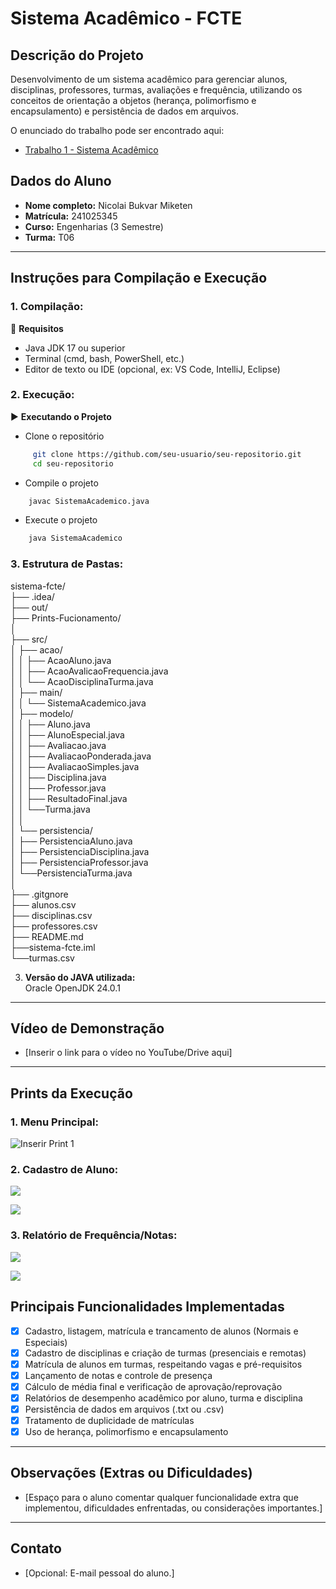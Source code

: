 # Sistema Acadêmico - FCTE

## Descrição do Projeto

Desenvolvimento de um sistema acadêmico para gerenciar alunos, disciplinas, professores, turmas, avaliações e frequência, utilizando os conceitos de orientação a objetos (herança, polimorfismo e encapsulamento) e persistência de dados em arquivos.

O enunciado do trabalho pode ser encontrado aqui:
- [Trabalho 1 - Sistema Acadêmico](https://github.com/lboaventura25/OO-T06_2025.1_UnB_FCTE/blob/main/trabalhos/ep1/README.md)

## Dados do Aluno

- **Nome completo:** Nicolai Bukvar Miketen
- **Matrícula:** 241025345
- **Curso:** Engenharias (3 Semestre)
- **Turma:** T06

---

## Instruções para Compilação e Execução

### 1. **Compilação:**  

   📁 **Requisitos**
   - Java JDK 17 ou superior  
   - Terminal (cmd, bash, PowerShell, etc.)  
   - Editor de texto ou IDE (opcional, ex: VS Code, IntelliJ, Eclipse)


### 2. **Execução:**  
▶️ **Executando o Projeto**

- Clone o repositório
``` bash
     git clone https://github.com/seu-usuario/seu-repositorio.git  
     cd seu-repositorio
```
- Compile o projeto
```bash
    javac SistemaAcademico.java 
```
- Execute o projeto
```bash
    java SistemaAcademico 
```

### 3. **Estrutura de Pastas:**  
sistema-fcte/  
├── .idea/  
├── out/  
├── Prints-Fucionamento/                    
│     
├── src/                     
│   ├── acao/   
│   │   ├── AcaoAluno.java   
│   │   ├── AcaoAvalicaoFrequencia.java  
│   │   └── AcaoDisciplinaTurma.java  
│   ├── main/  
│   │   └── SistemaAcademico.java   
│   ├── modelo/  
│   │   ├── Aluno.java  
│   │   ├── AlunoEspecial.java  
│   │   ├── Avaliacao.java  
│   │   ├── AvaliacaoPonderada.java  
│   │   ├── AvaliacaoSimples.java  
│   │   ├── Disciplina.java  
│   │   ├── Professor.java  
│   │   ├── ResultadoFinal.java  
│   │   └──Turma.java  
│   │     
│   └── persistencia/   
│       ├── PersistenciaAluno.java  
│       ├── PersistenciaDisciplina.java  
│       ├── PersistenciaProfessor.java  
│       └──PersistenciaTurma.java  
│   
├── .gitgnore                  
├── alunos.csv        
├── disciplinas.csv              
├── professores.csv  
├── README.md  
├──sistema-fcte.iml  
└──turmas.csv  
   
3. **Versão do JAVA utilizada:**  
Oracle OpenJDK 24.0.1

---

## Vídeo de Demonstração

- [Inserir o link para o vídeo no YouTube/Drive aqui]

---

## Prints da Execução

### 1. Menu Principal: 
   ![Inserir Print 1](Prints-Funcionamento/PrintMenuPrincipal.png)

### 2. Cadastro de Aluno:
   ![](Prints-Funcionamento/PrintCadastroAluno.png)

   ![](Prints-Funcionamento/PrintCadastroAlunoComMatricula.png)

### 3. Relatório de Frequência/Notas: 
   ![](Prints-Funcionamento/PrintFrequenciaNotas.png)

   ![](Prints-Funcionamento/PrintFrequenciaNotas2.png)


## Principais Funcionalidades Implementadas

- [x] Cadastro, listagem, matrícula e trancamento de alunos (Normais e Especiais)
- [X] Cadastro de disciplinas e criação de turmas (presenciais e remotas)
- [X] Matrícula de alunos em turmas, respeitando vagas e pré-requisitos
- [X] Lançamento de notas e controle de presença
- [X] Cálculo de média final e verificação de aprovação/reprovação
- [X] Relatórios de desempenho acadêmico por aluno, turma e disciplina
- [X] Persistência de dados em arquivos (.txt ou .csv)
- [X] Tratamento de duplicidade de matrículas
- [X] Uso de herança, polimorfismo e encapsulamento

---

## Observações (Extras ou Dificuldades)

- [Espaço para o aluno comentar qualquer funcionalidade extra que implementou, dificuldades enfrentadas, ou considerações importantes.]

---

## Contato

- [Opcional: E-mail pessoal do aluno.]
